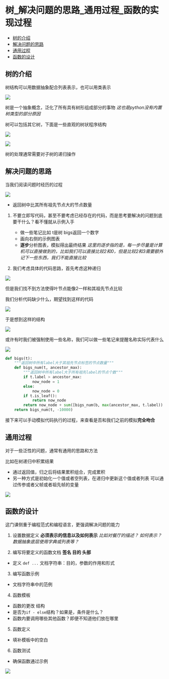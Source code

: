 # 树_解决问题的思路_通用过程_函数的实现过程
 
* [树的介绍](#树的介绍)
* [解决问题的思路](#解决问题的思路)
* [通用过程](#通用过程)
* [函数的设计](#函数的设计)

## 树的介绍

树结构可以用数据抽象配合列表表示，也可以用类表示

![](img/aebf69c1.png)

树是一个抽象概念，泛化了所有具有树形组成部分的事物 *这也是python没有内置树类型的部分原因*

树可以包括其它树，下面是一些直观的树状程序结构

![](img/ff85bb30.png)

![](img/cd9b2e4f.png)

树的处理通常需要对子树的递归操作

## 解决问题的思路

当我们阅读问题时经历的过程

![](img/55ec2c4b.png)

* 返回树中比其所有祖先节点大的节点数量

1. 不要立即写代码，甚至不要考虑已经存在的代码，而是思考要解决的问题到底要干什么？看不懂就从示例入手
    * 做一些笔记比如 t是树 bigs返回一个数字
    * 画向右侧的示例图表
    * **逐步**分析图表，模拟得出最终结果 *这里的逐步指的是，每一步尽量是计算机可以直接做到的，比如我们可以直接比较2和0，但是比较2和3需要额外记下一些东西，我们不能直接比较*

2. 我们考虑具体的代码思路，首先考虑这种递归

![](img/70ae68a6.png)

但是我们找不到方法使得叶节点能像2一样和其祖先节点比较

我们分析代码缺少什么，期望找到这样的代码

![](img/ecdd9890.png)

于是想到这样的结构

![](img/c797ad9c.png)

或许有时我们被强制使用一些名称，我们可以做一些笔记来提醒名称实际代表什么

![](img/f8860820.png)

```py
def bigs(t):
    """返回树中所有label大于其祖先节点标签的节点数量"""
    def bigs_num(t, ancestor_max):
        """返回树中所有label大于所有祖先label的节点个数"""
        if t.label > ancestor_max:
            now_node = 1
        else:
            now_node = 0
        if t.is_leaf():
            return now_node
        return now_node + sum([bigs_num(b, max(ancestor_max, t.label)) for b in t.branches])
    return bigs_num(t, -10000)
```

接下来可以手动模拟代码执行的过程，来查看是否和我们之前的模拟**完全吻合**

## 通用过程

对于一些泛性的问题，通常有通用的思路和方法

比如在树递归中积累结果

* 通过返回值，归之后将结果累积组合，完成累积
* 另一种方式是初始化一个值或者空列表，在递归中更新这个值或者列表 可以通过传参或者父帧或者祖先帧的变量

![](img/1a7cf595.png)

## 函数的设计

这门课侧重于编程范式和编程语言，更强调解决问题的能力

1. 设置数据定义 **必须表示的信息以及如何表示** *比如对餐厅的描述？ 如何表示？ 数据抽象底层使用字典或列表等？*

2. 编写将要定义的函数文档 **签名 目的 头部**
  * 定义 `def ...` 文档字符串：目的，参数的作用和形式

3. 编写函数示例 
  * 文档字符串中的范例

4. 函数模板
  * 函数的更改 结构 
  * 是否为`if - else`结构？如果是，条件是什么？
  * 函数内要调用哪些其他函数？即便不知道他们放在哪里

5. 函数定义
  * 填补模板中的空白

6. 函数测试
  * 确保函数通过示例

![](img/c1c0e983.png)

